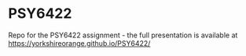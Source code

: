 # PSY6422
 Repo for the PSY6422 assignment - the full presentation is available at https://yorkshireorange.github.io/PSY6422/
